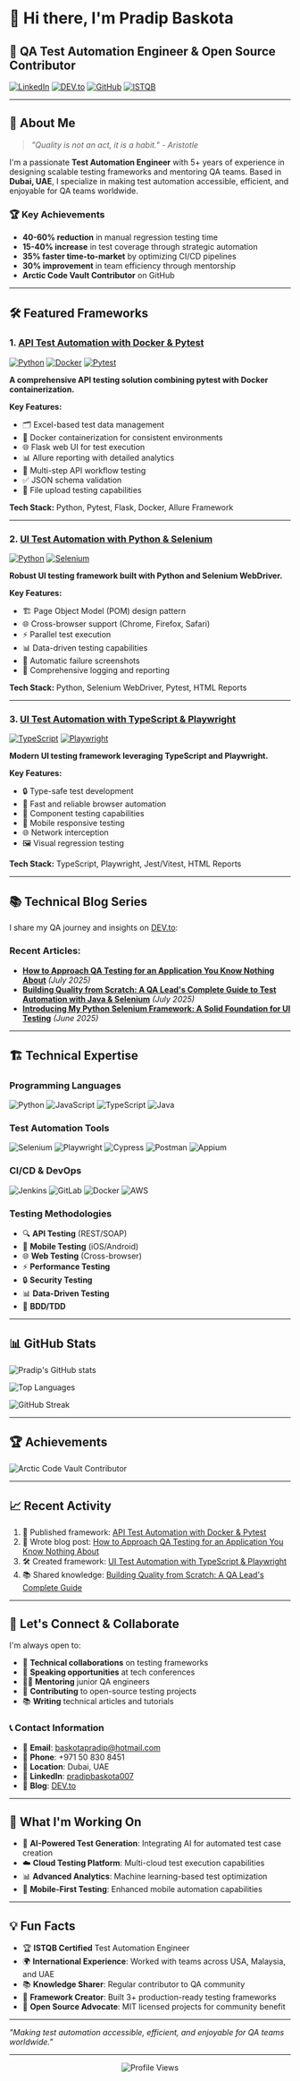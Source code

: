 # 👋 Hi there, I'm Pradip Baskota

## 🧪 QA Test Automation Engineer & Open Source Contributor

[![LinkedIn](https://img.shields.io/badge/LinkedIn-0077B5?style=for-the-badge&logo=linkedin&logoColor=white)](https://www.linkedin.com/in/pradipbaskota007/)
[![DEV.to](https://img.shields.io/badge/dev.to-0A0A0A?style=for-the-badge&logo=dev.to&logoColor=white)](https://dev.to/baskotapradip)
[![GitHub](https://img.shields.io/badge/GitHub-100000?style=for-the-badge&logo=github&logoColor=white)](https://github.com/thebaskota)
[![ISTQB](https://img.shields.io/badge/ISTQB-Certified%20Tester-blue?style=for-the-badge&logo=testing-library&logoColor=white)](https://www.istqb.org/)

---

## 🎯 About Me

> *"Quality is not an act, it is a habit." - Aristotle*

I'm a passionate **Test Automation Engineer** with 5+ years of experience in designing scalable testing frameworks and mentoring QA teams. Based in **Dubai, UAE**, I specialize in making test automation accessible, efficient, and enjoyable for QA teams worldwide.

### 🏆 Key Achievements
- **40-60% reduction** in manual regression testing time
- **15-40% increase** in test coverage through strategic automation
- **35% faster time-to-market** by optimizing CI/CD pipelines
- **30% improvement** in team efficiency through mentorship
- **Arctic Code Vault Contributor** on GitHub

---

## 🛠️ Featured Frameworks

### 1. **[API Test Automation with Docker & Pytest](https://github.com/thebaskota/api-test-docker-pytest)**
[![Python](https://img.shields.io/badge/Python-3776AB?style=for-the-badge&logo=python&logoColor=white)](https://github.com/thebaskota/api-test-docker-pytest)
[![Docker](https://img.shields.io/badge/Docker-2496ED?style=for-the-badge&logo=docker&logoColor=white)](https://github.com/thebaskota/api-test-docker-pytest)
[![Pytest](https://img.shields.io/badge/Pytest-0A9EDC?style=for-the-badge&logo=pytest&logoColor=white)](https://github.com/thebaskota/api-test-docker-pytest)

**A comprehensive API testing solution combining pytest with Docker containerization.**

**Key Features:**
- 🗂️ Excel-based test data management
- 🐳 Docker containerization for consistent environments
- 🌐 Flask web UI for test execution
- 📊 Allure reporting with detailed analytics
- 🔗 Multi-step API workflow testing
- ✅ JSON schema validation
- 📎 File upload testing capabilities

**Tech Stack:** Python, Pytest, Flask, Docker, Allure Framework

---

### 2. **[UI Test Automation with Python & Selenium](https://github.com/thebaskota/ui-test-automation-python-selenium)**
[![Python](https://img.shields.io/badge/Python-3776AB?style=for-the-badge&logo=python&logoColor=white)](https://github.com/thebaskota/ui-test-automation-python-selenium)
[![Selenium](https://img.shields.io/badge/Selenium-43B02A?style=for-the-badge&logo=selenium&logoColor=white)](https://github.com/thebaskota/ui-test-automation-python-selenium)

**Robust UI testing framework built with Python and Selenium WebDriver.**

**Key Features:**
- 🏗️ Page Object Model (POM) design pattern
- 🌐 Cross-browser support (Chrome, Firefox, Safari)
- ⚡ Parallel test execution
- 📊 Data-driven testing capabilities
- 📸 Automatic failure screenshots
- 📝 Comprehensive logging and reporting

**Tech Stack:** Python, Selenium WebDriver, Pytest, HTML Reports

---

### 3. **[UI Test Automation with TypeScript & Playwright](https://github.com/thebaskota/ui-test-automation-ts-playwright)**
[![TypeScript](https://img.shields.io/badge/TypeScript-3178C6?style=for-the-badge&logo=typescript&logoColor=white)](https://github.com/thebaskota/ui-test-automation-ts-playwright)
[![Playwright](https://img.shields.io/badge/Playwright-2EAD33?style=for-the-badge&logo=playwright&logoColor=white)](https://github.com/thebaskota/ui-test-automation-ts-playwright)

**Modern UI testing framework leveraging TypeScript and Playwright.**

**Key Features:**
- 🔒 Type-safe test development
- 🚀 Fast and reliable browser automation
- 🧩 Component testing capabilities
- 📱 Mobile responsive testing
- 🌐 Network interception
- 🖼️ Visual regression testing

**Tech Stack:** TypeScript, Playwright, Jest/Vitest, HTML Reports

---

## 📚 Technical Blog Series

I share my QA journey and insights on [DEV.to](https://dev.to/baskotapradip):

### Recent Articles:
- **[How to Approach QA Testing for an Application You Know Nothing About](https://dev.to/baskotapradip)** *(July 2025)*
- **[Building Quality from Scratch: A QA Lead's Complete Guide to Test Automation with Java & Selenium](https://dev.to/baskotapradip)** *(July 2025)*
- **[Introducing My Python Selenium Framework: A Solid Foundation for UI Testing](https://dev.to/baskotapradip)** *(June 2025)*

---

## 🏗️ Technical Expertise

### **Programming Languages**
![Python](https://img.shields.io/badge/Python-3776AB?style=for-the-badge&logo=python&logoColor=white)
![JavaScript](https://img.shields.io/badge/JavaScript-F7DF1E?style=for-the-badge&logo=javascript&logoColor=black)
![TypeScript](https://img.shields.io/badge/TypeScript-3178C6?style=for-the-badge&logo=typescript&logoColor=white)
![Java](https://img.shields.io/badge/Java-ED8B00?style=for-the-badge&logo=openjdk&logoColor=white)

### **Test Automation Tools**
![Selenium](https://img.shields.io/badge/Selenium-43B02A?style=for-the-badge&logo=selenium&logoColor=white)
![Playwright](https://img.shields.io/badge/Playwright-2EAD33?style=for-the-badge&logo=playwright&logoColor=white)
![Cypress](https://img.shields.io/badge/Cypress-17202C?style=for-the-badge&logo=cypress&logoColor=white)
![Postman](https://img.shields.io/badge/Postman-FF6C37?style=for-the-badge&logo=postman&logoColor=white)
![Appium](https://img.shields.io/badge/Appium-000000?style=for-the-badge&logo=appium&logoColor=white)

### **CI/CD & DevOps**
![Jenkins](https://img.shields.io/badge/Jenkins-D24939?style=for-the-badge&logo=jenkins&logoColor=white)
![GitLab](https://img.shields.io/badge/GitLab-FCA121?style=for-the-badge&logo=gitlab&logoColor=white)
![Docker](https://img.shields.io/badge/Docker-2496ED?style=for-the-badge&logo=docker&logoColor=white)
![AWS](https://img.shields.io/badge/AWS-232F3E?style=for-the-badge&logo=amazon-aws&logoColor=white)

### **Testing Methodologies**
- 🔍 **API Testing** (REST/SOAP)
- 📱 **Mobile Testing** (iOS/Android)
- 🌐 **Web Testing** (Cross-browser)
- ⚡ **Performance Testing**
- 🔒 **Security Testing**
- 📊 **Data-Driven Testing**
- 🧪 **BDD/TDD**

---

## 📊 GitHub Stats

![Pradip's GitHub stats](https://github-readme-stats.vercel.app/api?username=thebaskota&show_icons=true&theme=radical)

![Top Languages](https://github-readme-stats.vercel.app/api/top-langs/?username=thebaskota&layout=compact&theme=radical)

![GitHub Streak](https://github-readme-streak-stats.herokuapp.com/?user=thebaskota&theme=radical)

---

## 🏆 Achievements

![Arctic Code Vault Contributor](https://img.shields.io/badge/Arctic_Code_Vault_Contributor-2E8B57?style=for-the-badge&logo=github&logoColor=white)

---

## 📈 Recent Activity

<!--START_SECTION:activity-->
1. 🚀 Published framework: [API Test Automation with Docker & Pytest](https://github.com/thebaskota/api-test-docker-pytest)
2. 📝 Wrote blog post: [How to Approach QA Testing for an Application You Know Nothing About](https://dev.to/baskotapradip)
3. 🛠️ Created framework: [UI Test Automation with TypeScript & Playwright](https://github.com/thebaskota/ui-test-automation-ts-playwright)
4. 📚 Shared knowledge: [Building Quality from Scratch: A QA Lead's Complete Guide](https://dev.to/baskotapradip)
<!--END_SECTION:activity-->

---

## 🤝 Let's Connect & Collaborate

I'm always open to:
- 🤝 **Technical collaborations** on testing frameworks
- 🎤 **Speaking opportunities** at tech conferences
- 👨‍🏫 **Mentoring** junior QA engineers
- 📝 **Contributing** to open-source testing projects
- 📚 **Writing** technical articles and tutorials

### 📞 Contact Information
- 📧 **Email**: baskotapradip@hotmail.com
- 📱 **Phone**: +971 50 830 8451
- 📍 **Location**: Dubai, UAE
- 💼 **LinkedIn**: [pradipbaskota007](https://www.linkedin.com/in/pradipbaskota007/)
- 📝 **Blog**: [DEV.to](https://dev.to/baskotapradip)

---

## 🚀 What I'm Working On

- 🤖 **AI-Powered Test Generation**: Integrating AI for automated test case creation
- ☁️ **Cloud Testing Platform**: Multi-cloud test execution capabilities
- 📊 **Advanced Analytics**: Machine learning-based test optimization
- 📱 **Mobile-First Testing**: Enhanced mobile automation capabilities

---

## 💡 Fun Facts

- 🏆 **ISTQB Certified** Test Automation Engineer
- 🌍 **International Experience**: Worked with teams across USA, Malaysia, and UAE
- 📚 **Knowledge Sharer**: Regular contributor to QA community
- 🎯 **Framework Creator**: Built 3+ production-ready testing frameworks
- 🚀 **Open Source Advocate**: MIT licensed projects for community benefit

---

*"Making test automation accessible, efficient, and enjoyable for QA teams worldwide."*

---

<div align="center">
  <img src="https://komarev.com/ghpvc/?username=thebaskota&style=flat-square&color=blue" alt="Profile Views"/>
</div> 
